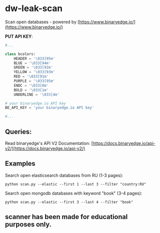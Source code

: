# dw-leak-scan
Scan open databases - powered by [https://www.binaryedge.io/](https://www.binaryedge.io/)

**PUT API KEY**:
```python
#...

class bcolors:
    HEADER = '\033[95m'
    BLUE = '\033[94m'
    GREEN = '\033[92m'
    YELLOW = '\033[93m'
    RED = '\033[91m'
    PURPLE = '\033[95m'
    ENDC = '\033[0m'
    BOLD = '\033[1m'
    UNDERLINE = '\033[4m'

# your binaryedge.io API key
BE_API_KEY = 'your binaryedge.io API key'

#...
```

## Queries:
Read binaryedge's API V2 Documentation:
[https://docs.binaryedge.io/api-v2/](https://docs.binaryedge.io/api-v2/)

## Examples
Search open elasticsearch databases from RU (1-3 pages):
```console
python scan.py --elastic --first 1 --last 3 --filter "country:RU"
```

Search open mongodb databases with keyword "book" (3-4 pages):
```console
python scan.py --elastic --first 3 --last 4 --filter "book"
```

## scanner has been made for educational purposes only.